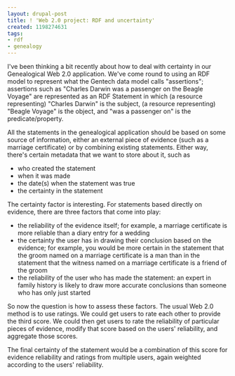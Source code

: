 ```yaml
---
layout: drupal-post
title: ! 'Web 2.0 project: RDF and uncertainty'
created: 1198274631
tags:
- rdf
- genealogy
---
```

I've been thinking a bit recently about how to deal with certainty in our Genealogical Web 2.0 application. We've come round to using an RDF model to represent what the Gentech data model calls "assertions"; assertions such as "Charles Darwin was a passenger on the Beagle Voyage" are represented as an RDF Statement in which (a resource representing) "Charles Darwin" is the subject, (a resource representing) "Beagle Voyage" is the object, and "was a passenger on" is the predicate/property.

All the statements in the genealogical application should be based on some source of information, either an external piece of evidence (such as a marriage certificate) or by combining existing statements. Either way, there's certain metadata that we want to store about it, such as

  * who created the statement
  * when it was made
  * the date(s) when the statement was true
  * the certainty in the statement

The certainty factor is interesting. For statements based directly on evidence, there are three factors that come into play:

  * the reliability of the evidence itself; for example, a marriage certificate is more reliable than a diary entry for a wedding
  * the certainty the user has in drawing their conclusion based on the evidence; for example,  you would be more certain in the statement that the groom named on a marriage certificate is a man than in the statement that the witness named on a marriage certificate is a friend of the groom
  * the reliability of the user who has made the statement: an expert in family history is likely to draw more accurate conclusions than someone who has only just started

So now the question is how to assess these factors. The usual Web 2.0 method is to use ratings. We could get users to rate each other to provide the third score. We could then get users to rate the reliability of particular pieces of evidence, modify that score based on the users' reliability, and aggregate those scores.

The final certainty of the statement would be a combination of this score for evidence reliability and ratings from multiple users, again weighted according to the users' reliability.
